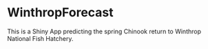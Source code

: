 # WinthropForecast
This is a Shiny App predicting the spring Chinook return to Winthrop National Fish Hatchery.
